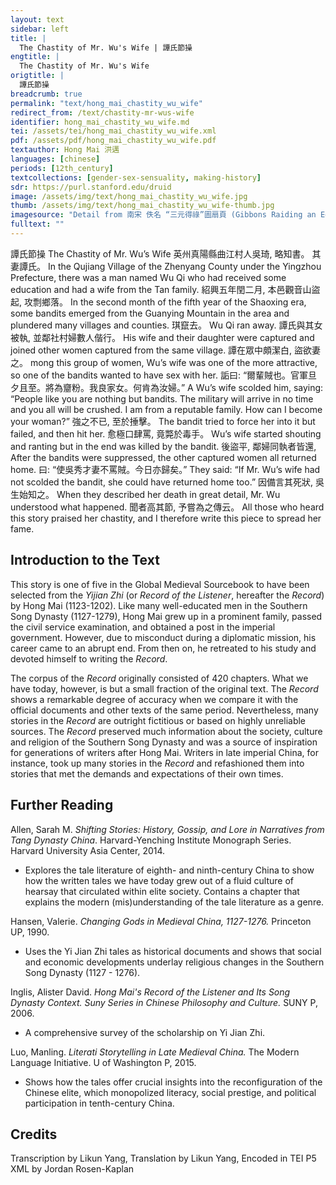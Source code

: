 ```yaml
---
layout: text
sidebar: left
title: |
  The Chastity of Mr. Wu's Wife | 譚氏節操
engtitle: |
  The Chastity of Mr. Wu's Wife
origtitle: |
  譚氏節操
breadcrumb: true
permalink: "text/hong_mai_chastity_wu_wife"
redirect_from: /text/chastity-mr-wus-wife
identifier: hong_mai_chastity_wu_wife.md
tei: /assets/tei/hong_mai_chastity_wu_wife.xml
pdf: /assets/pdf/hong_mai_chastity_wu_wife.pdf
textauthor: Hong Mai 洪邁
languages: [chinese]
periods: [12th_century]
textcollections: [gender-sex-sensuality, making-history]
sdr: https://purl.stanford.edu/druid 
image: /assets/img/text/hong_mai_chastity_wu_wife.jpg
thumb: /assets/img/text/hong_mai_chastity_wu_wife-thumb.jpg
imagesource: "Detail from 南宋 佚名 “三元得祿”圖扇頁 (Gibbons Raiding an Egret's Nest), Artist Unknown, late 12th century, Metropolitan Museum of Art, Accession Number: 13.100.104 [Public Domain]"
fulltext: ""
---
```


 譚氏節操 The Chastity of Mr. Wu’s Wife 英州真陽縣曲江村人吳琦, 略知書。 其妻譚氏。 In the Qujiang Village of the Zhenyang County under the Yingzhou Prefecture, there was a man named Wu Qi who had received some education and had a wife from the Tan family. 紹興五年閏二月, 本邑觀音山盜起, 攻剽鄉落。 In the second month of the fifth year of the Shaoxing era, some bandits emerged from the Guanying Mountain in the area and plundered many villages and counties. 琪竄去。 Wu Qi ran away. 譚氏與其女被執, 並鄰社村婦數人偕行。 His wife and their daughter were captured and joined other women captured from the same village. 譚在眾中頗潔白, 盜欲妻之。 mong this group of women, Wu’s wife was one of the more attractive, so one of the bandits wanted to have sex with her. 詬曰: “爾輩賊也。官軍旦夕且至。將為齏粉。我良家女。何肯為汝婦。” A Wu’s wife scolded him, saying: “People like you are nothing but bandits. The military will arrive in no time and you all will be crushed. I am from a reputable family. How can I become your woman?” 強之不已, 至於捶擊。 The bandit tried to force her into it but failed, and then hit her. 愈極口肆罵, 竟斃於毒手。 Wu’s wife started shouting and ranting but in the end was killed by the bandit. 後盜平, 鄰婦同執者皆還, After the bandits were suppressed, the other captured women all returned home. 曰: “使吳秀才妻不罵賊。今日亦歸矣。” They said: “If Mr. Wu’s wife had not scolded the bandit, she could have returned home too.” 因備言其死狀, 吳生始知之。 When they described her death in great detail, Mr. Wu understood what happened. 聞者高其節, 予嘗為之傳云。 All those who heard this story praised her chastity, and I therefore write this piece to spread her fame.
 

## Introduction to the Text 

<p>This story is one of five in the Global Medieval Sourcebook to have been selected from the <em>Yijian Zhi</em> (or <em>Record of the Listener</em>, hereafter the <em>Record</em>) by Hong Mai (1123-1202). Like many well-educated men in the Southern Song Dynasty (1127-1279), Hong Mai grew up in a prominent family, passed the civil service examination, and obtained a post in the imperial government. However, due to misconduct during a diplomatic mission, his career came to an abrupt end. From then on, he retreated to his study and devoted himself to writing the <em>Record</em>.</p> <p>The corpus of the <em>Record</em> originally consisted of 420 chapters. What we have today, however, is but a small fraction of the original text. The <em>Record</em> shows a remarkable degree of accuracy when we compare it with the official documents and other texts of the same period. Nevertheless, many stories in the <em>Record</em> are outright fictitious or based on highly unreliable sources. The <em>Record</em> preserved much information about the society, culture and religion of the Southern Song Dynasty and was a source of inspiration for generations of writers after Hong Mai. Writers in late imperial China, for instance, took up many stories in the <em>Record</em> and refashioned them into stories that met the demands and expectations of their own times.</p>

## Further Reading 

<p>Allen, Sarah M. <em>Shifting Stories: History, Gossip, and Lore in Narratives from Tang Dynasty China</em>. Harvard-Yenching Institute Monograph Series. Harvard University Asia Center, 2014.</p> <ul> <li>Explores the tale literature of eighth- and ninth-century China to show how the written tales we have today grew out of a fluid culture of hearsay that circulated within elite society. Contains a chapter that explains the modern (mis)understanding of the tale literature as a genre.</li> </ul> <p>Hansen, Valerie. <em>Changing Gods in Medieval China, 1127-1276.</em> Princeton UP, 1990.</p> <ul> <li>Uses the Yi Jian Zhi tales as historical documents and shows that social and economic developments underlay religious changes in the Southern Song Dynasty (1127 - 1276).</li> </ul> <p>Inglis, Alister David. <em>Hong Mai's Record of the Listener and Its Song Dynasty Context. Suny Series in Chinese Philosophy and Culture.</em> SUNY P, 2006.</p> <ul> <li>A comprehensive survey of the scholarship on Yi Jian Zhi. </li> </ul> <p>Luo, Manling. <em>Literati Storytelling in Late Medieval China.</em> The Modern Language Initiative. U of Washington P, 2015.</p> <ul> <li>Shows how the tales offer crucial insights into the reconfiguration of the Chinese elite, which monopolized literacy, social prestige, and political participation in tenth-century China.</li> </ul>

## Credits

Transcription by Likun Yang, Translation by Likun Yang, Encoded in TEI P5 XML by Jordan Rosen-Kaplan
